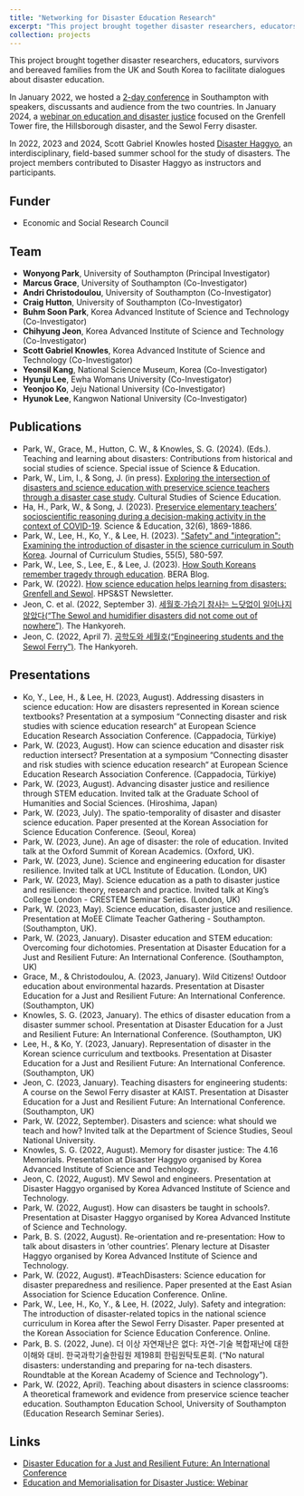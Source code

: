 ```yaml
---
title: "Networking for Disaster Education Research"
excerpt: "This project brought together disaster researchers, educators, survivors and bereaved families from the UK and South Korea to facilitate dialogues about disaster education. <br/><br/><img src='/images/disaster.jpg' width='400'>"
collection: projects
---
```


This project brought together disaster researchers, educators, survivors and bereaved families from the UK and South Korea to facilitate dialogues about disaster education. <br/>

In January 2022, we hosted a [2-day conference](https://sites.google.com/view/disastereducation/) in Southampton with speakers, discussants and audience from the two countries. In January 2024, a [webinar on education and disaster justice](https://wonyongpark89.github.io/posts/2024/01/education-and-memorialisation/) focused on the Grenfell Tower fire, the Hillsborough disaster, and the Sewol Ferry disaster. <br/>

In 2022, 2023 and 2024, Scott Gabriel Knowles hosted [Disaster Haggyo](https://www.disasterhaggyo.com/), an interdisciplinary, field-based summer school for the study of disasters. The project members contributed to Disaster Haggyo as instructors and participants.

## Funder <br/>
* Economic and Social Research Council

## Team <br/>
* **Wonyong Park**, University of Southampton (Principal Investigator) <br/>
* **Marcus Grace**, University of Southampton (Co-Investigator) <br/>
* **Andri Christodoulou**, University of Southampton (Co-Investigator) <br/>
* **Craig Hutton**, University of Southampton (Co-Investigator) <br/>
* **Buhm Soon Park**, Korea Advanced Institute of Science and Technology (Co-Investigator) <br/>
* **Chihyung Jeon**, Korea Advanced Institute of Science and Technology (Co-Investigator) <br/>
* **Scott Gabriel Knowles**, Korea Advanced Institute of Science and Technology (Co-Investigator) <br/>
* **Yeonsil Kang**, National Science Museum, Korea (Co-Investigator) <br/>
* **Hyunju Lee**, Ewha Womans University (Co-Investigator) <br/>
* **Yeonjoo Ko**, Jeju National University (Co-Investigator) <br/>
* **Hyunok Lee**, Kangwon National University (Co-Investigator) <br/>

## Publications <br/>
* Park, W., Grace, M., Hutton, C. W., & Knowles, S. G. (2024). (Eds.). Teaching and learning about disasters: Contributions from historical and social studies of science. Special issue of Science & Education. <br/>
* Park, W., Lim, I., & Song, J. (in press). [Exploring the intersection of disasters and science education with preservice science teachers through a disaster case study](https://doi.org/10.1007/s11422-024-10225-3). Cultural Studies of Science Education. <br/>
* Ha, H., Park, W., & Song, J. (2023). [Preservice elementary teachers’ socioscientific reasoning during a decision-making activity in the context of COVID-19](https://doi.org/10.1007/s11191-022-00359-7). Science & Education, 32(6), 1869-1886. <br/>
* Park, W., Lee, H., Ko, Y., & Lee, H. (2023). ["Safety" and "integration": Examining the introduction of disaster in the science curriculum in South Korea](https://doi.org/10.1080/00220272.2023.2239887). Journal of Curriculum Studies, 55(5), 580-597. <br/>
* Park, W., Lee, S., Lee, E., & Lee, J. (2023). [How South Koreans remember tragedy through education](https://www.bera.ac.uk/blog/how-south-koreans-remember-tragedy-through-education). BERA Blog. 
* Park, W. (2022). [How science education helps learning from disasters: Grenfell and Sewol](https://www.hpsst.com/uploads/6/2/9/3/62931075/opinion_page.pdf). HPS&ST Newsletter. 
* Jeon, C. et al. (2022, September 3). [세월호·가습기 참사는 느닷없이 일어나지 않았다(“The Sewol and humidifier disasters did not come out of nowhere”)](https://www.hani.co.kr/arti/society/society_general/1057337.html). The Hankyoreh.  
* Jeon, C. (2022, April 7). [공학도와 세월호(“Engineering students and the Sewol Ferry”)](https://www.hani.co.kr/arti/opinion/column/1037947.html). The Hankyoreh. 

## Presentations <br/>
* Ko, Y., Lee, H., & Lee, H. (2023, August). Addressing disasters in science education: How are disasters represented in Korean science textbooks? Presentation at a symposium “Connecting disaster and risk studies with science education research“ at European Science Education Research Association Conference. (Cappadocia, Türkiye)
* Park, W. (2023, August). How can science education and disaster risk reduction intersect? Presentation at a symposium “Connecting disaster and risk studies with science education research“ at European Science Education Research Association Conference. (Cappadocia, Türkiye)
* Park, W. (2023, August). Advancing disaster justice and resilience through STEM education. Invited talk at the Graduate School of Humanities and Social Sciences. (Hiroshima, Japan)
* Park, W. (2023, July). The spatio-temporality of disaster and disaster science education. Paper presented at the Korean Association for Science Education Conference. (Seoul, Korea)
* Park, W. (2023, June). An age of disaster: the role of education. Invited talk at the Oxford Summit of Korean Academics. (Oxford, UK).
* Park, W. (2023, June). Science and engineering education for disaster resilience. Invited talk at UCL Institute of Education. (London, UK)
* Park, W. (2023, May). Science education as a path to disaster justice and resilience: theory, research and practice. Invited talk at King’s College London - CRESTEM Seminar Series. (London, UK)
* Park, W. (2023,  May). Science education, disaster justice and resilience. Presentation at MoEE Climate Teacher Gathering - Southampton. (Southampton, UK).
* Park, W. (2023, January). Disaster education and STEM education: Overcoming four dichotomies. Presentation at Disaster Education for a Just and Resilient Future: An International Conference. (Southampton, UK)
* Grace, M., & Christodoulou, A. (2023, January). Wild Citizens! Outdoor education about environmental hazards. Presentation at Disaster Education for a Just and Resilient Future: An International Conference. (Southampton, UK)
* Knowles, S. G. (2023, January). The ethics of disaster education from a disaster summer school. Presentation at Disaster Education for a Just and Resilient Future: An International Conference. (Southampton, UK)
* Lee, H., & Ko, Y. (2023, January). Representation of disaster in the Korean science curriculum and textbooks. Presentation at Disaster Education for a Just and Resilient Future: An International Conference. (Southampton, UK)
* Jeon, C. (2023, January). Teaching disasters for engineering students: A course on the Sewol Ferry disaster at KAIST. Presentation at Disaster Education for a Just and Resilient Future: An International Conference. (Southampton, UK)
* Park, W. (2022, September). Disasters and science: what should we teach and how? Invited talk at the Department of Science Studies, Seoul National University. 
* Knowles, S. G. (2022, August). Memory for disaster justice: The 4.16 Memorials. Presentation at Disaster Haggyo organised by Korea Advanced Institute of Science and Technology.
* Jeon, C. (2022, August). MV Sewol and engineers. Presentation at Disaster Haggyo organised by Korea Advanced Institute of Science and Technology.
* Park, W. (2022, August). How can disasters be taught in schools?. Presentation at Disaster Haggyo organised by Korea Advanced Institute of Science and Technology.
* Park, B. S. (2022, August). Re-orientation and re-presentation: How to talk about disasters in ‘other countries’. Plenary lecture at Disaster Haggyo organised by Korea Advanced Institute of Science and Technology.
* Park, W. (2022, August). #TeachDisasters: Science education for disaster preparedness and resilience. Paper presented at the East Asian Association for Science Education Conference. Online.
* Park, W., Lee, H., Ko, Y., & Lee, H. (2022, July). Safety and integration: The introduction of disaster-related topics in the national science curriculum in Korea after the Sewol Ferry Disaster. Paper presented at the Korean Association for Science Education Conference. Online.
* Park, B. S. (2022, June). 더 이상 자연재난은 없다: 자연-기술 복합재난에 대한 이해와 대비. 한국과학기술한림원 제198회 한림원탁토론회. (“No natural disasters: understanding and preparing for na-tech disasters. Roundtable at the Korean Academy of Science and Technology”).
* Park, W. (2022, April). Teaching about disasters in science classrooms: A theoretical framework and evidence from preservice science teacher education. Southampton Education School, University of Southampton (Education Research Seminar Series).

## Links <br/>
* [Disaster Education for a Just and Resilient Future: An International Conference](https://sites.google.com/view/disastereducation/)
* [Education and Memorialisation for Disaster Justice: Webinar](https://wonyongpark89.github.io/posts/2024/01/education-and-memorialisation/)